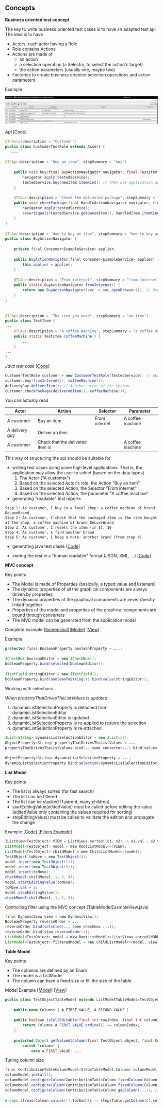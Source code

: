 ## Concepts

**Business oriented test concept**

The key to write business oriented test cases is to have an adapted test api
The idea is to have 
* Actors, each actor having a Role
* Role contains Actions
* Actions are made of
  * an action
  * a selection operation (a Selector, to select the action's target)
  * the action parameters (usually one, maybe two)
* Factories to create business oriented selection operations and action parameters

Example

![Test Case](screenshots/TC_Writer.png)


_Api_ [[Code](testcase-writer/examples/src/main/java/ch/skymarshall/tcwriter/examples/api/interfaces)]

```java
@TCRole(description = "Customer")
public class CustomerTestRole extends Assert {
   ...

@TCApi(description = "Buy an item", stepSummary = "buy")

	public void buy(final BuyActionNavigator navigator, final TestItem newItem) {
		navigator.apply(testedService);
		testedService.buy(newItem.itemKind); // Then use application api
	}

	@TCApi(description = "Check the delivered package", stepSummary = "checks that the delivered item is")
	public void checkPackage(final HandleActionNavigator navigator, final TestItem handledItem) {
		navigator.apply(testedService);
		assertEquals(testedService.getOwnedItem(), handledItem.itemKind); // Then use application api	
	} 
}

@TCApi(description = "How to buy an item", stepSummary = "how to buy an item", isNavigation = true)
public class BuyActionNavigator {

	private final Consumer<ExampleService> applier;

	public BuyActionNavigator(final Consumer<ExampleService> applier) {
		this.applier = applier;
	}

	@TCApi(description = "From internet", stepSummary = "from internet")
	public static BuyActionNavigator fromInternet() {
		return new BuyActionNavigator(svc -> svc.openBrowser()); // Use application api
	}
}


@TCApi(description = "The item you need", stepSummary = "an item")
public class TestItem {
...
	@TCApi(description = "A coffee machine", stepSummary = "a coffee machine")
	public static TestItem coffeeMachine() {
		...		
	}
...
}
```

_Java test case_ [[Code](testcase-writer/examples/src/test/java/ch/skymarshall/tcwriter/examples/SimpleTest.java)]

```java
CustomerTestRole customer = new CustomerTestRole(testedService); // Aka A customer
customer.buy(fromInternet(), coffeeMachine());
deliveryGuy.deliverItem(); // Another actor of the system
customer.checkPackage(deliveredItem(), coffeeMachine());
```
You can actually read

Actor | Action | Selector | Parameter
----- | ------ | --------- | ---------
A customer     | Buy an item                              | From internet| A coffee machine 
A delivery guy | Deliver an item                  | ||
A customer     | Check that the delivered item is || A coffee machine |

This way of structuring the api should be suitable for
* writing test cases using some high level applications. That is, the application may allow the user to select (based on the data types)
  1. The Actor ("A customer")
  1. Based on the selected Actor's role, the Action "Buy an item"
  1. Based on the selected Action, the Selector "From internet"
  1. Based on the selected Action, the parameter "A coffee machine"
* generating "readable" test reports

```
Step 1: As customer, I buy in a local shop: a coffee machine of brand: DeLuxeBrand
Step 2: As customer, I check that the packaged item is the item bought at the shop: a coffee machine of brand DeLuxeBrand
Step 3: As customer, I resell the item (in $): 10
Step 4: As customer, I find another brand
Step 5: As customer, I keep a note: another brand (from step 4)
```

* generating java test cases [[Code](testcase-writer/examples/src/test/java/ch/skymarshall/tcwriter/examples/MyTC.java)]

* storing the test in a "human readable" format (JSON, XML, ...) [[Code](testcase-writer/examples/src/main/resources/models)]

**MVC concept**

Key points
* The Model is made of Properties (basically, a typed value and listeners)
* The dynamic properties of all the graphical components are always driven by properties
* The dynamic properties of the graphical components are never directly linked together 
* Properties of the model and properties of the graphical components are bound through converters
* The MVC model can be generated from the application model

Complete example [[Screenshot](screenshots/MVC_Full_TC.png)][[Model](skylib-java/lib-gui-examples/src/main/java/ch/skymarshall/example/gui/controller/impl/ControllerExampleModel.java)] [[View](skylib-java/lib-gui-examples/src/main/java/ch/skymarshall/example/gui/controller/impl/ControllerExampleView.java)] 

Example

```java
protected final BooleanProperty booleanProperty = ...;

JCheckBox booleanEditor = new JCheckBox();
booleanProperty.bind(selected(booleanEditor));

JTextField stringEditor = new JTextField();
booleanProperty.bind(booleanToString()).bind(value(stringEditor));
```
Working with selections

_When propertyThatDrivesTheListValues is updated_
1. dynamicListSelectionProperty is detached from dynamicListSelectionEditor
1. dynamicListSelectionEditor is updated
1. dynamicListSelectionProperty is re-applied to restore the selection
1. dynamicListSelectionProperty is re-attached

```java
JList<String> dynamicListSelectionEditor = new JList<>();
ObjectProperty<String> propertyThatDrivesTheListValues = ... 
propertyThatDrivesTheListValues.bind(...some converter...).bind(values(dynamicListSelectionEditor));

ObjectProperty<String> dynamicListSelectionProperty = ...;
dynamicListSelectionProperty.bind(selection(dynamicListSelectionEditor)).addDependency(detachOnUpdateOf(propertyThatDrivesTheListValues)); 
```

**List Model**

Key points
* The list is always sorted (for fast search)
* The list can be filtered
* The list can be stacked (1 parent, many children) 
* startEditingValue(editedValue) must be called before editing the value (editedValue only containing the values required for sorting)
* stopEditingValue() must be called to validate the edition and propagate the change

Example [[Code](skylib-java/lib-gui-java8/src/test/java/ch/skymarshall/gui/model/ListModelBasicTest.java)] [[Filters Example](skylib-java/lib-gui-java8/src/test/java/ch/skymarshall/gui/model/FilterObjectModelTest.java)]

```java
IListView<TestObject> VIEW = ListViews.sorted((o1, o2) -> o1.val - o2.val);
ListModel<TestObject> model = new RootListModel<>(VIEW);
ListModel<TestObject> childModel = new ChildListModel<>(model);
TestObject toMove = new TestObject(4);
model.insert(new TestObject(1));
model.insert(new TestObject(3));
model.insert(toMove);
checkModel(childModel, 1, 3, 4);
model.startEditingValue(toMove);
toMove.val = 2;
model.stopEditingValue();
checkModel(childModel, 1, 2, 3);
```
Controlling filter using the MVC concept (TableModelExampleView.java)

```java
final DynamicView view = new DynamicView();
BooleanProperty reverseOrder = ...
reverseOrder.bind(selected(... some checkbox ...));
reverseOrder.bind(view.reverseOrder());
ListModel<TestObject> model = new RootListModel<>(ListViews.sorted(NORMAL_ORDER));
ListModel<TestObject> filteredModel = new ChildListModel<>(model, view);
```

**Table Model**

Key points
* The columns are defined by an Enum
* The model is a ListModel
* The column can have a fixed size or fill the size of the table
 
Model Example [[Model](skylib-java/lib-gui-examples/src/main/java/ch/skymarshall/example/gui/TestObjectTableModel.java)] [[View](skylib-java/lib-gui-examples/src/main/java/ch/skymarshall/example/gui/model/impl/TableModelExampleView.java)]

```java
public class TestObjectTableModel extends ListModelTableModel<TestObject, Columns> {

	public enum Columns { A_FIRST_VALUE, A_SECOND_VALUE	}
	
	public boolean isCellEditable(final int rowIndex, final int columnIndex) {
		return Columns.A_FIRST_VALUE.ordinal() == columnIndex;
	}

   	protected Object getValueAtColumn(final TestObject object, final Columns column) {
		switch (column) {
			case A_FIRST_VALUE: ...
```
Tuning column size

```java
final ContributionTableColumnModel<StepsTableModel.Column> columnModel = new ContributionTableColumnModel<>(table);
columnModel.install();
columnModel.configureColumn(ContributionTableColumn.fixedColumn(Column.STEP, 20, new DefaultTableCellRenderer()));
columnModel.configureColumn(ContributionTableColumn.fixedColumn(Column.ACTOR, 120, new DefaultTableCellRenderer()));
columnModel.configureColumn(ContributionTableColumn.gapColumn(...)); // Fills the rest of the table 

Arrays.stream(Column.values()).forEach(c -> stepsTable.getColumn(c).setCellEditor(new Editor()));
```


